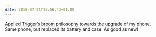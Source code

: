 ```yaml
---
date: 2018-07-21T15:56:43+01:00
---
```

Applied [Trigger’s broom](https://www.youtube.com/video/LAh8HryVaeY) philosophy towards the upgrade of my phone. Same phone, but replaced its battery and case. As good as new!
